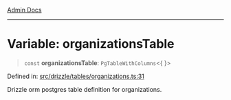 [Admin Docs](/)

***

# Variable: organizationsTable

> `const` **organizationsTable**: `PgTableWithColumns`\<\{ \}\>

Defined in: [src/drizzle/tables/organizations.ts:31](https://github.com/PurnenduMIshra129th/talawa-api/blob/86f70716c91247c1756c784fed3bccb85b1ded8e/src/drizzle/tables/organizations.ts#L31)

Drizzle orm postgres table definition for organizations.
